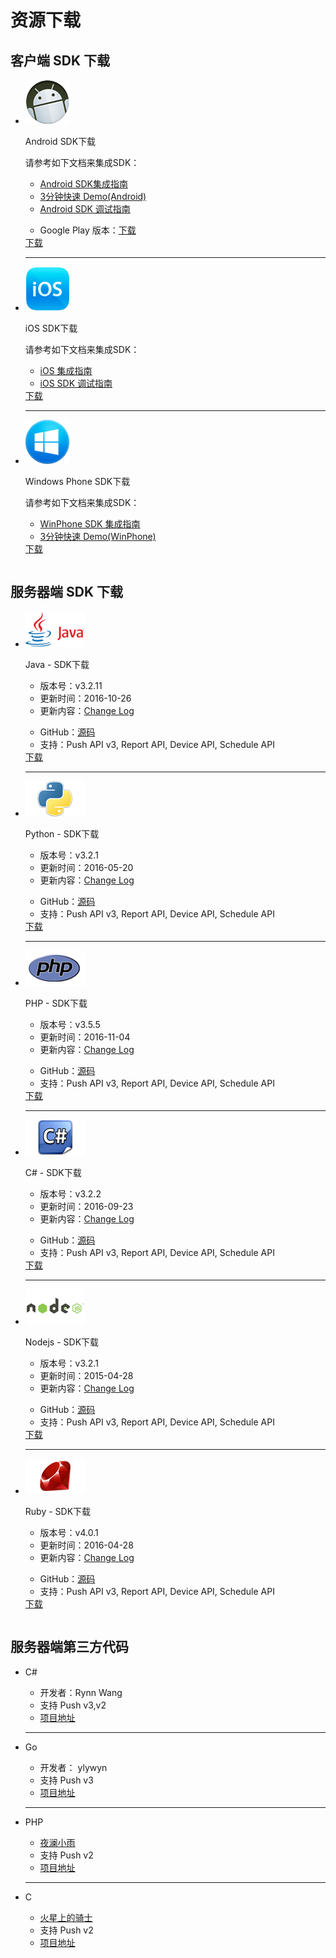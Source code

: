 # 资源下载

## 客户端 SDK 下载
<table>
<div class="download">
<ul>
<li>
<div class="download-left">
<div class="download-image  download-image-first">
<img src="../image/resource_android.png">
</div>
</div>
<div class="download-right"  id="download-right-first">
<div class="download-title">
<p id="release-title">Android SDK下载</p>
</div>
<div class="download-info">
<p>请参考如下文档来集成SDK：</p>
<ul class="download-info-ul">
<li><a href="../client/Android/android_guide">Android SDK集成指南</a></li>
<li><a href="../client/Android/android_3m">3分钟快速 Demo(Android)</a></li>
<li><a href="../client/Android/android_debug_guide">Android SDK 调试指南</a></li>
<div style=" clear:both; visibility:hidden;">
</ul>
<ul class="download-info-ul">
<li>Google Play 版本：<a href="https://sdkfiledl.jiguang.cn/jpush-android-release-2.2.0-gp.zip">下载</a></li>
<div style=" clear:both; visibility:hidden;">
</ul>
</div>
<div class="download-icon">
<a href="https://www.jiguang.cn/downloads/sdk/android/">下载</a>
</div>
</div>
<div class="hr">
<hr />
</div>
</li>

<li>
<div class="download-left">
<div class="download-image">
<img src="../image/resource_ios.png">
</div>
</div>
<div class="download-right">
<div class="download-title">
<p>iOS SDK下载</p>
</div>
<div class="download-info">
<p>请参考如下文档来集成SDK：</p>
<ul class="download-info-ul">
<li><a href="../client/iOS/ios_guide_new">iOS 集成指南</a></li>
<li><a href="../client/iOS/ios_debug_guide/">iOS SDK 调试指南</a></li>
<div style=" clear:both; visibility:hidden;">
</ul>
</div>
<div class="download-icon">
<a href="https://www.jiguang.cn/downloads/sdk/ios">下载</a>
</div>
</div>
<div class="hr">
<hr />
</div>
</li>

<li>
<div class="download-left">
<div class="download-image">
<img src="../image/resource_wp.png">
</div>
</div>
<div class="download-right">
<div class="download-title">
<p>Windows Phone SDK下载</p>
</div>
<div class="download-info">
<p>请参考如下文档来集成SDK：</p>
<ul class="download-info-ul">
<li><a href="../client/Windows Phone/winphone_guide">WinPhone SDK 集成指南</a></li>
<li><a href="../client/Windows Phone/winphone_3m">3分钟快速 Demo(WinPhone)</a></li>
<div style=" clear:both; visibility:hidden;">
</ul>
</div>
<div class="download-icon">
<a href="https://www.jiguang.cn/downloads/sdk/winphone/">下载</a>
</div>
</div>
</li>
<div style=" clear:both; visibility:hidden;">
</ul>
</div>
</table>

##  服务器端 SDK 下载


<table>
<div class="download">
<ul>
<li>
<div class="download-left">
<div class="download-image">
<img src="../image/resource_sdk_java.png">
</div>
</div>
<div class="download-right">
<div class="download-title">
<p>Java - SDK下载</p>
</div>
<div class="download-info">
<ul class="download-info-ul">
<li>版本号：v3.2.11</li>
<li>更新时间：2016-10-26</li>
<li>更新内容：<a href="https://github.com/jpush/jpush-api-java-client/releases">Change Log</a></li>
<div style=" clear:both; visibility:hidden;">
</ul>
<ul class="download-info-ul">
<li>GitHub：<a href="https://github.com/jpush/jpush-api-java-client">源码</a></li>
<li>支持：Push API v3, Report API, Device API, Schedule API</li>
<div style=" clear:both; visibility:hidden;">
</ul>
</div>
<div class="download-icon">
<a href="https://sdkfiledl.jiguang.cn/jpush-api-java-client-3.2.11.zip">下载</a>
</div>
</div>
<div class="hr">
<hr />
</div>
</li>
<li>
<div class="download-left">
<div class="download-image">
<img src="../image/resource_sdk_python.png">
</div>
</div>
<div class="download-right">
<div class="download-title">
<p>Python - SDK下载</p>
</div>
<div class="download-info">
<ul class="download-info-ul">
<li>版本号：v3.2.1</li>
<li>更新时间：2016-05-20</li>
<li>更新内容：<a href="https://github.com/jpush/jpush-api-python-client/releases">Change Log</a></li>
<div style=" clear:both; visibility:hidden;">
</ul>
<ul class="download-info-ul">
<li>GitHub：<a href="https://github.com/jpush/jpush-api-python-client">源码</a></li>
<li>支持：Push API v3, Report API, Device API, Schedule API</li>
<div style=" clear:both; visibility:hidden;">
</ul>
</div>
<div class="download-icon">
<a href="https://www.jiguang.cn/downloads/resource/1467706953218">下载</a>
</div>
</div>
<div class="hr">
<hr />
</div>
</li>
<li>
<div class="download-left">
<div class="download-image">
<img src="../image/resource_sdk_php.png">
</div>
</div>
<div class="download-right">
<div class="download-title">
<p>PHP - SDK下载</p>
</div>
<div class="download-info">
<ul class="download-info-ul">
<li>版本号：v3.5.5</li>
<li>更新时间：2016-11-04</li>
<li>更新内容：<a href="https://github.com/jpush/jpush-api-php-client/releases">Change Log</a></li>
<div style=" clear:both; visibility:hidden;">
</ul>
<ul class="download-info-ul">
<li>GitHub：<a href="https://github.com/jpush/jpush-api-php-client">源码</a></li>
<li>支持：Push API v3, Report API, Device API, Schedule API</li>
<div style=" clear:both; visibility:hidden;">
</ul>
</div>
<div class="download-icon">
<a href="https://sdkfiledl.jiguang.cn/jpush-api-php-client-3.5.5.zip">下载</a>
</div>
</div>
<div class="hr">
<hr />
</div>
</li>
<li>
<div class="download-left">
<div class="download-image">
<img src="../image/resource_sdk_csharp.png">
</div>
</div>
<div class="download-right">
<div class="download-title">
<p>C# - SDK下载</p>
</div>
<div class="download-info">
<ul class="download-info-ul">
<li>版本号：v3.2.2</li>
<li>更新时间：2016-09-23</li>
<li>更新内容：<a href="https://github.com/jpush/jpush-api-csharp-client/releases">Change Log</a></li>
<div style=" clear:both; visibility:hidden;">
</ul>
<ul class="download-info-ul">
<li>GitHub：<a href="https://github.com/jpush/jpush-api-csharp-client">源码</a></li>
<li>支持：Push API v3, Report API, Device API, Schedule API</li>
<div style=" clear:both; visibility:hidden;">
</ul>
</div>
<div class="download-icon">
<a href="https://sdkfiledl.jiguang.cn/jpush-api-csharp-client-3.2.2.zip ">下载</a>
</div>
</div>
<div class="hr">
<hr />
</div>
</li>
<li>
<div class="download-left">
<div class="download-image">
<img src="../image/resource_sdk_nodejs.png">
</div>
</div>
<div class="download-right">
<div class="download-title">
<p>Nodejs - SDK下载</p>
</div>
<div class="download-info">
<ul class="download-info-ul">
<li>版本号：v3.2.1</li>
<li>更新时间：2015-04-28</li>
<li>更新内容：<a href="https://github.com/jpush/jpush-api-nodejs-client/releases">Change Log</a></li>
<div style=" clear:both; visibility:hidden;">
</ul>
<ul class="download-info-ul">
<li>GitHub：<a href="https://github.com/jpush/jpush-api-nodejs-client">源码</a></li>
<li>支持：Push API v3, Report API, Device API, Schedule API</li>
<div style=" clear:both; visibility:hidden;">
</ul>
</div>
<div class="download-icon">
<a href="https://www.jiguang.cn/downloads/resource/1459130200447">下载</a>
</div>
</div>
<div class="hr">
<hr />
</div>
</li>
<li>
<div class="download-left">
<div class="download-image">
<img src="../image/resource_sdk_ruby.png">
</div>
</div>
<div class="download-right">
<div class="download-title">
<p>Ruby - SDK下载</p>
</div>
<div class="download-info">
<ul class="download-info-ul">
<li>版本号：v4.0.1</li>
<li>更新时间：2016-04-28</li>
<li>更新内容：<a href="https://github.com/jpush/jpush-api-ruby-client/releases">Change Log</a></li>
<div style=" clear:both; visibility:hidden;">
</ul>
<ul class="download-info-ul">
<li>GitHub：<a href="https://github.com/jpush/jpush-api-ruby-client">源码</a></li>
<li>支持：Push API v3, Report API, Device API, Schedule API</li>
<div style=" clear:both; visibility:hidden;">
</ul>
</div>
<div class="download-icon">
<a href="https://www.jiguang.cn/downloads/resource/1461742750944">下载</a>
</div>
</div>
</li>
<div style=" clear:both; visibility:hidden;">
</ul>
</div>
</table>

## 服务器端第三方代码</h2>

<table>
<div class="download">
<ul>
<li>
<div class="developer">
<div class="developer-right">
<div class="developer-title">
<p>C#</p>
</div>
<div class="developer-info">
<ul class="developer-info-ul">
<li>开发者：Rynn Wang </li>
<li>支持 Push v3,v2 </li>
<li><a href="https://jpush.codeplex.com/">项目地址</a></li>
<div style=" clear:both; visibility:hidden;">
</ul>
</div>
</div>
</div>
<div class="hr">
<hr />
</div>
</li>
<li>
<div class="developer">

<div class="developer-right">
<div class="developer-title">
<p>Go</p>
</div>
<div class="developer-info">
<ul class="developer-info-ul">
<li>开发者： ylywyn</li>
<li>支持 Push v3</li>
<li><a href="https://github.com/ylywyn/jpush-api-go-client">项目地址</a></li>
<div style=" clear:both; visibility:hidden;">
</ul>
</div>
</div>
</div>
<div class="hr">
<hr />
</div>
</li>
<li>
<div class="developer">

<div class="developer-right">
<div class="developer-title">
<p>PHP</p>
</div>
<div class="developer-info">
<ul class="developer-info-ul">
<li><a href="http://www.yelanxiaoyu.com">夜澜小雨</a></li>
<li>支持 Push v2</li>
<li><a href="http://www.yelanxiaoyu.com/code/phonegap%E5%BC%80%E5%8F%91/jpush_push_php_server.html">项目地址</a></li>
<div style=" clear:both; visibility:hidden;">
</ul>
</div>
</div>
</div>
<div class="hr">
<hr />
</div>
</li>
<li>
<div class="developer">
<div class="developer-right">
<div class="developer-title">
<p>C</p>
</div>
<div class="developer-info">
<ul class="developer-info-ul">
<li><a href="http://www.weibo.com/issacsonjj">火星上的骑士</a></li>
<li>支持 Push v2</li>
<li><a href="https://github.com/issacsonjj/JPushDemo">项目地址</a></li>
<div style=" clear:both; visibility:hidden;">
</ul>
</div>
</div>
</div>
</li>
<div style=" clear:both; visibility:hidden;">
</ul>
</div>
</table>
